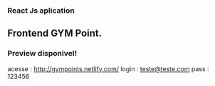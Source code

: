 ### React Js aplication

## Frontend GYM Point.

### Preview disponivel!

acesse : http://gympoints.netlify.com/
login : teste@teste.com
pass : 123456
